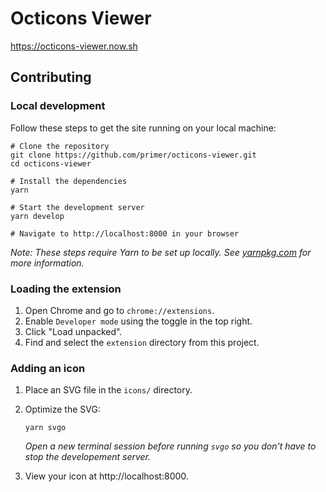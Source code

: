# Octicons Viewer

https://octicons-viewer.now.sh

## Contributing

### Local development

Follow these steps to get the site running on your local machine:

```shell
# Clone the repository
git clone https://github.com/primer/octicons-viewer.git
cd octicons-viewer

# Install the dependencies
yarn

# Start the development server
yarn develop

# Navigate to http://localhost:8000 in your browser
```

_Note: These steps require Yarn to be set up locally. See [yarnpkg.com](https://yarnpkg.com/) for more information._

### Loading the extension

1. Open Chrome and go to `chrome://extensions`.
1. Enable `Developer mode` using the toggle in the top right.
1. Click "Load unpacked".
1. Find and select the `extension` directory from this project.

### Adding an icon

1. Place an SVG file in the `icons/` directory.
1. Optimize the SVG:

   ```shell
   yarn svgo
   ```

   _Open a new terminal session before running `svgo` so you don't have to stop the developement server._

1. View your icon at http://localhost:8000.
